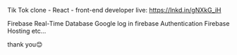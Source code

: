 Tik Tok clone - React - front-end developer
live: https://lnkd.in/gNXkG_iH

Firebase
Real-Time Database
Google log in
firebase Authentication
Firebase Hosting
etc...

thank you😊
